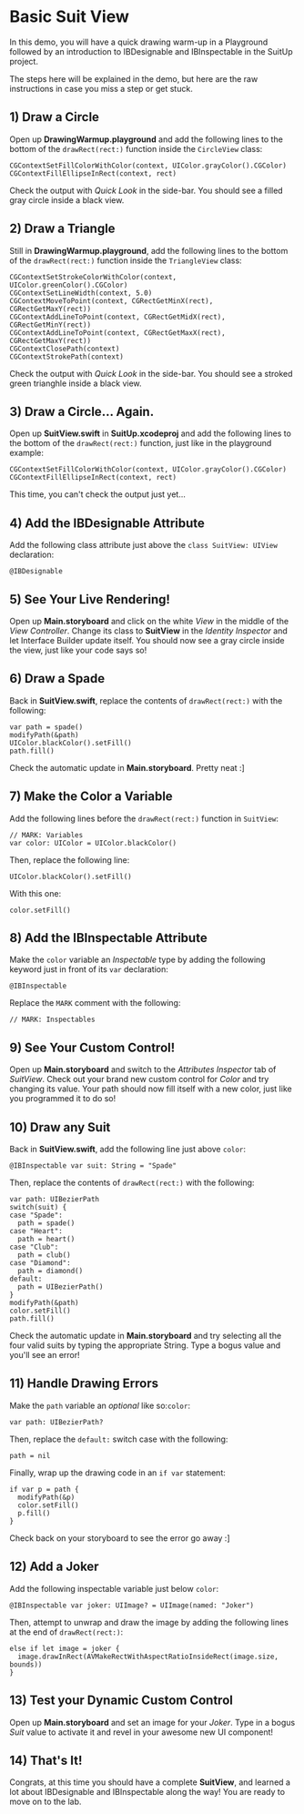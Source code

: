 # Basic Suit View

In this demo, you will have a quick drawing warm-up in a Playground followed by an introduction to IBDesignable and IBInspectable in the SuitUp project.

The steps here will be explained in the demo, but here are the raw instructions in case you miss a step or get stuck.

## 1) Draw a Circle

Open up **DrawingWarmup.playground** and add the following lines to the bottom of the `drawRect(rect:)` function inside the `CircleView` class:

    CGContextSetFillColorWithColor(context, UIColor.grayColor().CGColor)
    CGContextFillEllipseInRect(context, rect)

Check the output with *Quick Look* in the side-bar. You should see a filled gray circle inside a black view.

## 2) Draw a Triangle

Still in **DrawingWarmup.playground**, add the following lines to the bottom of the `drawRect(rect:)` function inside the `TriangleView` class:

    CGContextSetStrokeColorWithColor(context, UIColor.greenColor().CGColor)
    CGContextSetLineWidth(context, 5.0)
    CGContextMoveToPoint(context, CGRectGetMinX(rect), CGRectGetMaxY(rect))
    CGContextAddLineToPoint(context, CGRectGetMidX(rect), CGRectGetMinY(rect))
    CGContextAddLineToPoint(context, CGRectGetMaxX(rect), CGRectGetMaxY(rect))
    CGContextClosePath(context)
    CGContextStrokePath(context)

Check the output with *Quick Look* in the side-bar. You should see a stroked green trianghle inside a black view.

## 3) Draw a Circle... Again.

Open up **SuitView.swift** in **SuitUp.xcodeproj** and add the following lines to the bottom of the `drawRect(rect:)` function, just like in the playground example:

    CGContextSetFillColorWithColor(context, UIColor.grayColor().CGColor)
    CGContextFillEllipseInRect(context, rect)

This time, you can't check the output just yet...

## 4) Add the IBDesignable Attribute

Add the following class attribute just above the `class SuitView: UIView` declaration:

    @IBDesignable

## 5) See Your Live Rendering!

Open up **Main.storyboard** and click on the white *View* in the middle of the *View Controller*. Change its class to **SuitView** in the *Identity Inspector* and let Interface Builder update itself. You should now see a gray circle inside the view, just like your code says so!

## 6) Draw a Spade

Back in **SuitView.swift**, replace the contents of `drawRect(rect:)` with the following:

    var path = spade()
    modifyPath(&path)
    UIColor.blackColor().setFill()
    path.fill()

Check the automatic update in **Main.storyboard**. Pretty neat :]

## 7) Make the Color a Variable

Add the following lines before the `drawRect(rect:)` function in `SuitView`:

    // MARK: Variables
    var color: UIColor = UIColor.blackColor()

Then, replace the following line:

    UIColor.blackColor().setFill()

With this one:

    color.setFill()

## 8) Add the IBInspectable Attribute

Make the `color` variable an *Inspectable* type by adding the following keyword just in front of its `var` declaration:

    @IBInspectable

Replace the `MARK` comment with the following:

    // MARK: Inspectables

## 9) See Your Custom Control!

Open up **Main.storyboard** and switch to the *Attributes Inspector* tab of *SuitView*. Check out your brand new custom control for *Color* and try changing its value. Your path should now fill itself with a new color, just like you programmed it to do so!

## 10) Draw any Suit

Back in **SuitView.swift**, add the following line just above `color`:

    @IBInspectable var suit: String = "Spade"

Then, replace the contents of `drawRect(rect:)` with the following:

    var path: UIBezierPath
    switch(suit) {
    case "Spade":
      path = spade()
    case "Heart":
      path = heart()
    case "Club":
      path = club()
    case "Diamond":
      path = diamond()
    default:
      path = UIBezierPath()
    }
    modifyPath(&path)
    color.setFill()
    path.fill()

Check the automatic update in **Main.storyboard** and try selecting all the four valid suits by typing the appropriate String. Type a bogus value and you'll see an error!

## 11) Handle Drawing Errors

Make the `path` variable an *optional* like so:`color`:

    var path: UIBezierPath?

Then, replace the `default:` switch case with the following:

    path = nil

Finally, wrap up the drawing code in an `if var` statement:

    if var p = path {
      modifyPath(&p)
      color.setFill()
      p.fill()
    }

Check back on your storyboard to see the error go away :]

## 12) Add a Joker

Add the following inspectable variable just below `color`:

    @IBInspectable var joker: UIImage? = UIImage(named: "Joker")

Then, attempt to unwrap and draw the image by adding the following lines at the end of `drawRect(rect:)`:

    else if let image = joker {
      image.drawInRect(AVMakeRectWithAspectRatioInsideRect(image.size, bounds))
    }

## 13) Test your Dynamic Custom Control

Open up **Main.storyboard** and set an image for your *Joker*. Type in a bogus *Suit* value to activate it and revel in your awesome new UI component!

## 14) That's It!

Congrats, at this time you should have a complete **SuitView**, and learned a lot about IBDesignable and IBInspectable along the way! You are ready to move on to the lab.